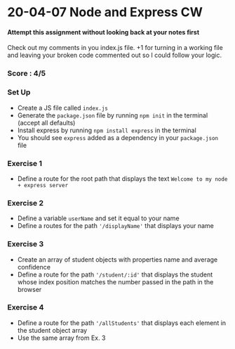 # 20-04-07 Node and Express CW

#### Attempt this assignment without looking back at your notes first
Check out my comments in you index.js file. +1 for turning in a working file and leaving your broken code commented out so I could follow your logic.
### Score : 4/5
### Set Up
- Create a JS file called `index.js`
- Generate the `package.json` file by running `npm init` in the terminal (accept all defaults)
- Install express by running `npm install express` in the terminal
- You should see `express` added as a dependency in your `package.json` file

### Exercise 1
- Define a route for the root path that displays the text `Welcome to my node + express server`

### Exercise 2
- Define a variable `userName` and set it equal to your name
- Define a routes for the path `'/displayName'` that displays your name

### Exercise 3
- Create an array of student objects with properties name and average confidence
- Define a route for the path `'/student/:id'` that displays the student whose index position matches the number passed in the path in the browser

### Exercise 4
- Define a route for the path `'/allStudents'` that displays each element in the student object array
- Use the same array from Ex. 3